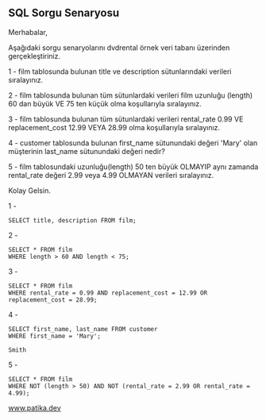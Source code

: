## SQL Sorgu Senaryosu

Merhabalar,

Aşağıdaki sorgu senaryolarını dvdrental örnek veri tabanı üzerinden gerçekleştiriniz.

1 - film tablosunda bulunan title ve description sütunlarındaki verileri sıralayınız.

2 - film tablosunda bulunan tüm sütunlardaki verileri film uzunluğu (length) 60 dan büyük VE 75 ten küçük olma koşullarıyla sıralayınız.

3 - film tablosunda bulunan tüm sütunlardaki verileri rental_rate 0.99 VE replacement_cost 12.99 VEYA 28.99 olma koşullarıyla sıralayınız.

4 - customer tablosunda bulunan first_name sütunundaki değeri 'Mary' olan müşterinin last_name sütunundaki değeri nedir?

5 - film tablosundaki uzunluğu(length) 50 ten büyük OLMAYIP aynı zamanda rental_rate değeri 2.99 veya 4.99 OLMAYAN verileri sıralayınız.

Kolay Gelsin.


1 -

```PostgreSQL
SELECT title, description FROM film;
```

2 - 

```PostgreSQL
SELECT * FROM film
WHERE length > 60 AND length < 75;
```

3 - 

```PostgreSQL
SELECT * FROM film
WHERE rental_rate = 0.99 AND replacement_cost = 12.99 OR replacement_cost = 28.99;
```

4 - 

```PostgreSQL
SELECT first_name, last_name FROM customer
WHERE first_name = 'Mary';
```
```
Smith
```

5 - 

```PostgreSQL
SELECT * FROM film
WHERE NOT (length > 50) AND NOT (rental_rate = 2.99 OR rental_rate = 4.99); 
```

www.patika.dev
